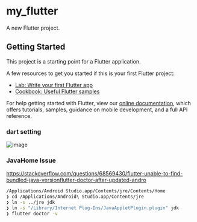 # my_flutter

A new Flutter project.

## Getting Started

This project is a starting point for a Flutter application.

A few resources to get you started if this is your first Flutter project:

- [Lab: Write your first Flutter app](https://flutter.dev/docs/get-started/codelab)
- [Cookbook: Useful Flutter samples](https://flutter.dev/docs/cookbook)

For help getting started with Flutter, view our
[online documentation](https://flutter.dev/docs), which offers tutorials,
samples, guidance on mobile development, and a full API reference.



### dart setting
![image](https://user-images.githubusercontent.com/6523039/136647060-c9586f53-bf48-4e92-a9cc-282d41e43bfa.png)

### JavaHome Issue
https://stackoverflow.com/questions/68569430/flutter-unable-to-find-bundled-java-versionflutter-doctor-after-updated-andro
```bash 
/Applications/Android Studio.app/Contents/jre/Contents/Home
❯ cd /Applications/Android\ Studio.app/Contents/jre
❯ ln -s ../jre jdk
❯ ln -s "/Library/Internet Plug-Ins/JavaAppletPlugin.plugin" jdk
❯ flutter doctor -v
```


